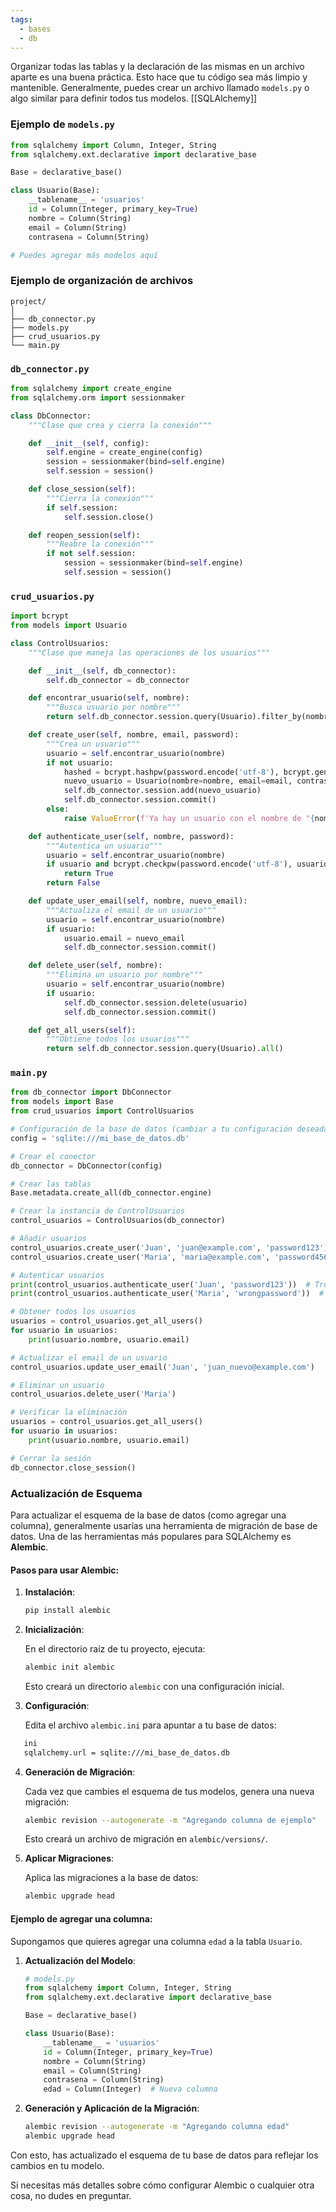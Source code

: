 ```yaml
---
tags:
  - bases
  - db
---
```


Organizar todas las tablas y la declaración de las mismas en un archivo aparte es una buena práctica. Esto hace que tu código sea más limpio y mantenible. Generalmente, puedes crear un archivo llamado `models.py` o algo similar para definir todos tus modelos.
[[SQLAlchemy]]
### Ejemplo de `models.py`

```python
from sqlalchemy import Column, Integer, String
from sqlalchemy.ext.declarative import declarative_base

Base = declarative_base()

class Usuario(Base):
    __tablename__ = 'usuarios'
    id = Column(Integer, primary_key=True)
    nombre = Column(String)
    email = Column(String)
    contrasena = Column(String)

# Puedes agregar más modelos aquí
```

### Ejemplo de organización de archivos

```
project/
│
├── db_connector.py
├── models.py
├── crud_usuarios.py
└── main.py
```

### `db_connector.py`

```python
from sqlalchemy import create_engine
from sqlalchemy.orm import sessionmaker

class DbConnector:
    """Clase que crea y cierra la conexión"""

    def __init__(self, config):
        self.engine = create_engine(config)
        session = sessionmaker(bind=self.engine)
        self.session = session()

    def close_session(self):
        """Cierra la conexión"""
        if self.session:
            self.session.close()

    def reopen_session(self):
        """Reabre la conexión"""
        if not self.session:
            session = sessionmaker(bind=self.engine)
            self.session = session()
```

### `crud_usuarios.py`

```python
import bcrypt
from models import Usuario

class ControlUsuarios:
    """Clase que maneja las operaciones de los usuarios"""

    def __init__(self, db_connector):
        self.db_connector = db_connector

    def encontrar_usuario(self, nombre):
        """Busca usuario por nombre"""
		return self.db_connector.session.query(Usuario).filter_by(nombre=nombre).first()

    def create_user(self, nombre, email, password):
        """Crea un usuario"""
        usuario = self.encontrar_usuario(nombre)
        if not usuario:
            hashed = bcrypt.hashpw(password.encode('utf-8'), bcrypt.gensalt())
            nuevo_usuario = Usuario(nombre=nombre, email=email, contrasena=hashed.decode('utf-8'))
            self.db_connector.session.add(nuevo_usuario)
            self.db_connector.session.commit()
        else:
            raise ValueError(f'Ya hay un usuario con el nombre de "{nombre}".')

    def authenticate_user(self, nombre, password):
        """Autentica un usuario"""
        usuario = self.encontrar_usuario(nombre)
        if usuario and bcrypt.checkpw(password.encode('utf-8'), usuario.contrasena.encode('utf-8')):
            return True
        return False

    def update_user_email(self, nombre, nuevo_email):
        """Actualiza el email de un usuario"""
        usuario = self.encontrar_usuario(nombre)
        if usuario:
            usuario.email = nuevo_email
            self.db_connector.session.commit()

    def delete_user(self, nombre):
        """Elimina un usuario por nombre"""
        usuario = self.encontrar_usuario(nombre)
        if usuario:
            self.db_connector.session.delete(usuario)
            self.db_connector.session.commit()

    def get_all_users(self):
        """Obtiene todos los usuarios"""
        return self.db_connector.session.query(Usuario).all()
```

### `main.py`

```python
from db_connector import DbConnector
from models import Base
from crud_usuarios import ControlUsuarios

# Configuración de la base de datos (cambiar a tu configuración deseada)
config = 'sqlite:///mi_base_de_datos.db'

# Crear el conector
db_connector = DbConnector(config)

# Crear las tablas
Base.metadata.create_all(db_connector.engine)

# Crear la instancia de ControlUsuarios
control_usuarios = ControlUsuarios(db_connector)

# Añadir usuarios
control_usuarios.create_user('Juan', 'juan@example.com', 'password123')
control_usuarios.create_user('Maria', 'maria@example.com', 'password456')

# Autenticar usuarios
print(control_usuarios.authenticate_user('Juan', 'password123'))  # True
print(control_usuarios.authenticate_user('Maria', 'wrongpassword'))  # False

# Obtener todos los usuarios
usuarios = control_usuarios.get_all_users()
for usuario in usuarios:
    print(usuario.nombre, usuario.email)

# Actualizar el email de un usuario
control_usuarios.update_user_email('Juan', 'juan_nuevo@example.com')

# Eliminar un usuario
control_usuarios.delete_user('Maria')

# Verificar la eliminación
usuarios = control_usuarios.get_all_users()
for usuario in usuarios:
    print(usuario.nombre, usuario.email)

# Cerrar la sesión
db_connector.close_session()
```

### Actualización de Esquema

Para actualizar el esquema de la base de datos (como agregar una columna), generalmente usarías una herramienta de migración de base de datos. Una de las herramientas más populares para SQLAlchemy es **Alembic**.

#### Pasos para usar Alembic:

1. **Instalación**:

   ```bash
   pip install alembic
   ```

2. **Inicialización**:

   En el directorio raíz de tu proyecto, ejecuta:

   ```bash
   alembic init alembic
   ```

   Esto creará un directorio `alembic` con una configuración inicial.

3. **Configuración**:

   Edita el archivo `alembic.ini` para apuntar a tu base de datos:

```bash
   ini
   sqlalchemy.url = sqlite:///mi_base_de_datos.db
```

4. **Generación de Migración**:

   Cada vez que cambies el esquema de tus modelos, genera una nueva migración:

   ```bash
   alembic revision --autogenerate -m "Agregando columna de ejemplo"
   ```

   Esto creará un archivo de migración en `alembic/versions/`.

5. **Aplicar Migraciones**:

   Aplica las migraciones a la base de datos:

   ```bash
   alembic upgrade head
   ```

#### Ejemplo de agregar una columna:

Supongamos que quieres agregar una columna `edad` a la tabla `Usuario`.

1. **Actualización del Modelo**:

   ```python
   # models.py
   from sqlalchemy import Column, Integer, String
   from sqlalchemy.ext.declarative import declarative_base

   Base = declarative_base()

   class Usuario(Base):
       __tablename__ = 'usuarios'
       id = Column(Integer, primary_key=True)
       nombre = Column(String)
       email = Column(String)
       contrasena = Column(String)
       edad = Column(Integer)  # Nueva columna
   ```

2. **Generación y Aplicación de la Migración**:

   ```bash
   alembic revision --autogenerate -m "Agregando columna edad"
   alembic upgrade head
   ```

Con esto, has actualizado el esquema de tu base de datos para reflejar los cambios en tu modelo.

Si necesitas más detalles sobre cómo configurar Alembic o cualquier otra cosa, no dudes en preguntar.